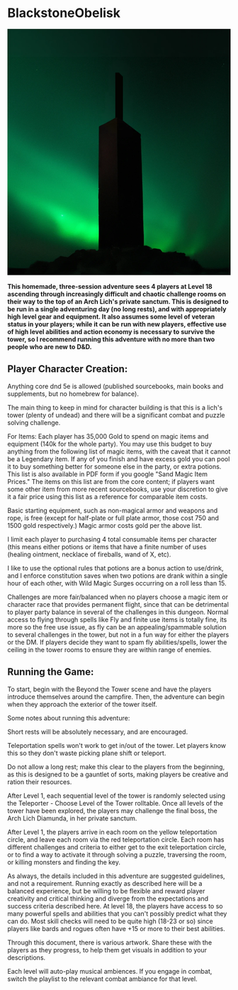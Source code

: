 # BlackstoneObelisk

![](https://github.com/NonchalantWombat/BlackstoneObelisk/blob/main/Library/Artwork/Blackstone_Obelisk_Sillouette.png)

**This homemade, three-session adventure sees 4 players at Level 18 ascending through increasingly difficult and chaotic challenge rooms on their way to the top of an Arch Lich's private sanctum. This is designed to be run in a single adventuring day (no long rests), and with appropriately high level gear and equipment. It also assumes some level of veteran status in your players; while it can be run with new players, effective use of high level abilities and action economy is necessary to survive the tower, so I recommend running this adventure with no more than two people who are new to D&D.**

## Player Character Creation:
Anything core dnd 5e is allowed (published sourcebooks, main books and supplements, but no homebrew for balance).

The main thing to keep in mind for character building is that this is a lich's tower (plenty of undead) and there will be a significant combat and puzzle solving challenge.

For Items: Each player has 35,000 Gold to spend on magic items and equipment (140k for the whole party). You may use this budget to buy anything from the following list of magic items, with the caveat that it cannot be a Legendary item. If any of you finish and have excess gold you can pool it to buy something better for someone else in the party, or extra potions. This list is also available in PDF form if you google "Sand Magic Item Prices." The items on this list are from the core content; if players want some other item from more recent sourcebooks, use your discretion to give it a fair price using this list as a reference for comparable item costs.

Basic starting equipment, such as non-magical armor and weapons and rope, is free (except for half-plate or full plate armor, those cost 750 and 1500 gold respectively.) Magic armor costs gold per the above list.

I limit each player to purchasing 4 total consumable items per character (this means either potions or items that have a finite number of uses (healing ointment, necklace of fireballs, wand of X, etc).

I like to use the optional rules that potions are a bonus action to use/drink, and I enforce constitution saves when two potions are drank within a single hour of each other, with Wild Magic Surges occurring on a roll less than 15.

Challenges are more fair/balanced when no players choose a magic item or character race that provides permanent flight, since that can be detrimental to player party balance in several of the challenges in this dungeon. Normal access to flying through spells like Fly and finite use items is totally fine, its more so the free use issue, as fly can be an appealing/spammable solution to several challenges in the tower, but not in a fun way for either the players or the DM. If players decide they want to spam fly abilities/spells, lower the ceiling in the tower rooms to ensure they are within range of enemies.

## Running the Game:
To start, begin with the Beyond the Tower scene and have the players introduce themselves around the campfire. Then, the adventure can begin when they approach the exterior of the tower itself.

Some notes about running this adventure:

Short rests will be absolutely necessary, and are encouraged.

Teleportation spells won't work to get in/out of the tower. Let players know this so they don't waste picking plane shift or teleport.

Do not allow a long rest; make this clear to the players from the beginning, as this is designed to be a gauntlet of sorts, making players be creative and ration their resources.

After Level 1, each sequential level of the tower is randomly selected using the Teleporter - Choose Level of the Tower rolltable. Once all levels of the tower have been explored, the players may challenge the final boss, the Arch Lich Diamunda, in her private sanctum.

After Level 1, the players arrive in each room on the yellow teleportation circle, and leave each room via the red teleportation circle. Each room has different challenges and criteria to either get to the exit teleportation circle, or to find a way to activate it through solving a puzzle, traversing the room, or killing monsters and finding the key.

As always, the details included in this adventure are suggested guidelines, and not a requirement. Running exactly as described here will be a balanced experience, but be willing to be flexible and reward player creativity and critical thinking and diverge from the expectations and success criteria described here. At level 18, the players have access to so many powerful spells and abilities that you can't possibly predict what they can do. Most skill checks will need to be quite high (18-23 or so) since players like bards and rogues often have +15 or more to their best abilities.

Through this document, there is various artwork. Share these with the players as they progress, to help them get visuals in addition to your descriptions.

Each level will auto-play musical ambiences. If you engage in combat, switch the playlist to the relevant combat ambiance for that level.
